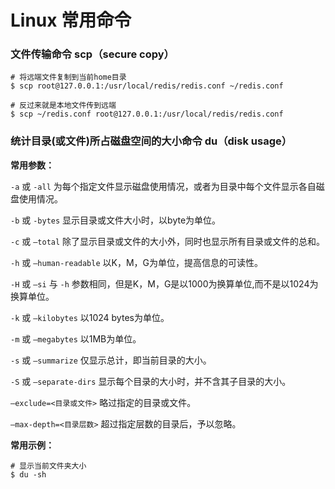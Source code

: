 # Linux 常用命令

### 文件传输命令 scp（secure copy）


```shell
# 将远端文件复制到当前home目录
$ scp root@127.0.0.1:/usr/local/redis/redis.conf ~/redis.conf

# 反过来就是本地文件传到远端
$ scp ~/redis.conf root@127.0.0.1:/usr/local/redis/redis.conf
```

### 统计目录(或文件)所占磁盘空间的大小命令 du（disk usage）

**常用参数：**

`-a` 或 `-all` 为每个指定文件显示磁盘使用情况，或者为目录中每个文件显示各自磁盘使用情况。

`-b` 或 `-bytes` 显示目录或文件大小时，以byte为单位。

`-c` 或 `–total` 除了显示目录或文件的大小外，同时也显示所有目录或文件的总和。

`-h` 或 `–human-readable` 以K，M，G为单位，提高信息的可读性。

`-H` 或 `–si` 与 `-h` 参数相同，但是K，M，G是以1000为换算单位,而不是以1024为换算单位。

`-k` 或 `–kilobytes` 以1024 bytes为单位。

`-m` 或 `–megabytes` 以1MB为单位。

`-s` 或 `–summarize` 仅显示总计，即当前目录的大小。

`-S` 或 `–separate-dirs` 显示每个目录的大小时，并不含其子目录的大小。

`–exclude=<目录或文件>` 略过指定的目录或文件。

`–max-depth=<目录层数>` 超过指定层数的目录后，予以忽略。

**常用示例：**

```shell
# 显示当前文件夹大小
$ du -sh
```